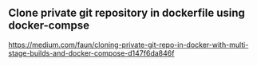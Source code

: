 ## Clone private git repository in dockerfile using docker-compse

https://medium.com/faun/cloning-private-git-repo-in-docker-with-multi-stage-builds-and-docker-compose-d147f6da846f

